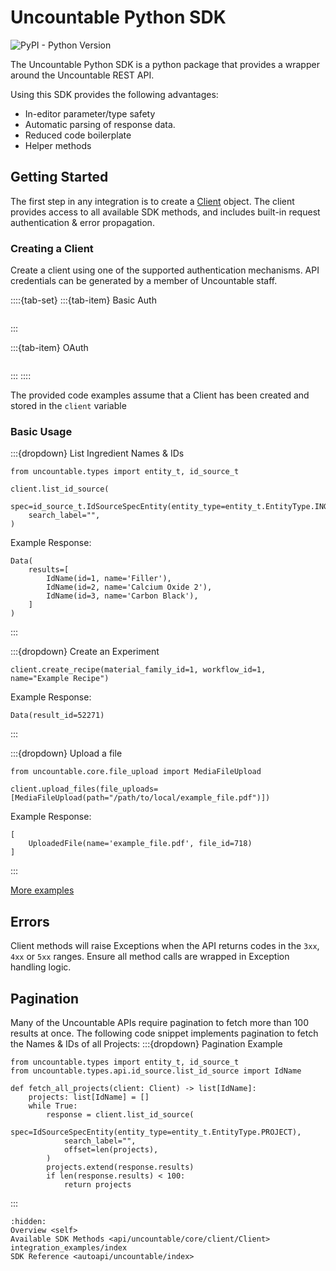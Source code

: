 # Uncountable Python SDK

![PyPI - Python Version](https://img.shields.io/pypi/pyversions/UncountablePythonSDK)


The Uncountable Python SDK is a python package that provides a wrapper around the Uncountable REST API.

Using this SDK provides the following advantages:

- In-editor parameter/type safety
- Automatic parsing of response data.
- Reduced code boilerplate
- Helper methods

## Getting Started
The first step in any integration is to create a [Client](uncountable.core.client.Client) object. The client provides access to all available SDK methods, and includes built-in request authentication & error propagation.

### Creating a Client
Create a client using one of the supported authentication mechanisms. API credentials can be generated by a member of Uncountable staff.

::::{tab-set}
:::{tab-item} Basic Auth
```{literalinclude} ../examples/basic_auth.py
```
:::

:::{tab-item} OAuth
```{literalinclude} ../examples/oauth.py
```
:::
::::

The provided code examples assume that a Client has been created and stored in the `client` variable


### Basic Usage

:::{dropdown} List Ingredient Names & IDs
```{code-block} python
from uncountable.types import entity_t, id_source_t

client.list_id_source(
    spec=id_source_t.IdSourceSpecEntity(entity_type=entity_t.EntityType.INGREDIENT),
    search_label="",
)
```
Example Response:
```code
Data(
    results=[
        IdName(id=1, name='Filler'), 
        IdName(id=2, name='Calcium Oxide 2'), 
        IdName(id=3, name='Carbon Black'),
    ]
)
```
:::

:::{dropdown} Create an Experiment
```{code-block} python
client.create_recipe(material_family_id=1, workflow_id=1, name="Example Recipe")
```
Example Response:
```code
Data(result_id=52271)
```
:::

:::{dropdown} Upload a file
```{code-block} python
from uncountable.core.file_upload import MediaFileUpload

client.upload_files(file_uploads=[MediaFileUpload(path="/path/to/local/example_file.pdf")])
```
Example Response:
```code
[
    UploadedFile(name='example_file.pdf', file_id=718)
]
```
:::

[More examples](integration_examples/index)

## Errors
Client methods will raise Exceptions when the API returns codes in the `3xx`, `4xx` or `5xx` ranges. Ensure all method calls are wrapped in Exception handling logic.

## Pagination
Many of the Uncountable APIs require pagination to fetch more than 100 results at once. The following code snippet implements pagination to fetch the Names & IDs of all Projects:
:::{dropdown} Pagination Example
```{code-block} python
from uncountable.types import entity_t, id_source_t
from uncountable.types.api.id_source.list_id_source import IdName

def fetch_all_projects(client: Client) -> list[IdName]:
    projects: list[IdName] = []
    while True:
        response = client.list_id_source(
            spec=IdSourceSpecEntity(entity_type=entity_t.EntityType.PROJECT),
            search_label="",
            offset=len(projects),
        )
        projects.extend(response.results)
        if len(response.results) < 100:
            return projects
```
:::


```{toctree}
:hidden:
Overview <self>
Available SDK Methods <api/uncountable/core/client/Client>
integration_examples/index
SDK Reference <autoapi/uncountable/index>
```
